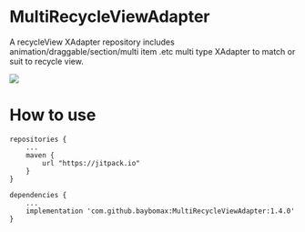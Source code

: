 # MultiRecycleViewAdapter
A recycleView XAdapter repository includes animation/draggable/section/multi item .etc multi type XAdapter to match or suit to recycle view.

[![](https://www.jitpack.io/v/baybomax/RecyclerViewAdapter.svg)](https://www.jitpack.io/#baybomax/RecyclerViewAdapter)

# How to use


	repositories {
		...
		maven {
			url "https://jitpack.io"
		}
	}

	dependencies {
		...
		implementation 'com.github.baybomax:MultiRecycleViewAdapter:1.4.0'
	}
